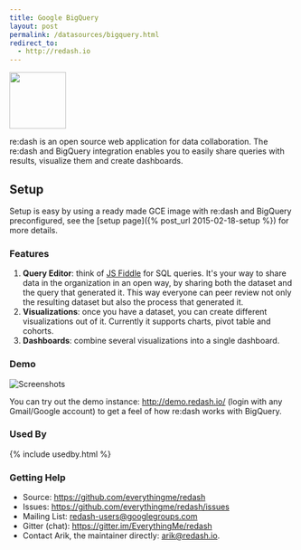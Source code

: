 ```yaml
---
title: Google BigQuery
layout: post
permalink: /datasources/bigquery.html
redirect_to:
  - http://redash.io
---
```


<img src="/static/img/bigquery-logo.png" width="100px"/>

re:dash is an open source web application for data collaboration. The re:dash and BigQuery integration enables you to easily share queries with results, visualize them and create dashboards.

## Setup

Setup is easy by using a ready made GCE image with re:dash and BigQuery preconfigured, see the [setup page]({% post_url 2015-02-18-setup %}) for more details.

### Features

1. **Query Editor**: think of [JS Fiddle](http://jsfiddle.net) for SQL queries. It's your way to share data in the organization in an open way, by sharing both the dataset and the query that generated it. This way everyone can peer review not only the resulting dataset but also the process that generated it.
2. **Visualizations**: once you have a dataset, you can create different visualizations out of it. Currently it supports charts, pivot table and cohorts.
3. **Dashboards**: combine several visualizations into a single dashboard.

### Demo

![Screenshots](https://raw.github.com/EverythingMe/redash/screenshots/screenshots.gif)

You can try out the demo instance: <a href="http://demo.redash.io" onclick="trackOutboundLink('http://demo.redash.io'); return false;">http://demo.redash.io/</a> (login with any Gmail/Google account) to get a feel of how re:dash works with BigQuery.

### Used By

{% include usedby.html %}

### Getting Help

* Source: https://github.com/everythingme/redash
* Issues: https://github.com/everythingme/redash/issues
* Mailing List: redash-users@googlegroups.com
* Gitter (chat): https://gitter.im/EverythingMe/redash
* Contact Arik, the maintainer directly: arik@redash.io.
